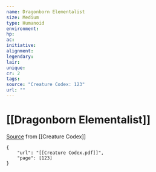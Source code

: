 ```yaml
---
name: Dragonborn Elementalist
size: Medium
type: Humanoid
environment: 
hp: 
ac: 
initiative: 
alignment: 
legendary: 
lair: 
unique: 
cr: 2
tags: 
source: "Creature Codex: 123"
url: ""
---
```

# [[Dragonborn Elementalist]]

[Source](zotero://open-pdf/library/items/NTNKJRHG?page=123) from [[Creature Codex]]

```pdf
{
	"url": "[[Creature Codex.pdf]]",
	"page": [123]
}
```

